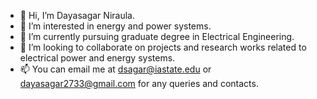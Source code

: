 - 👋 Hi, I’m Dayasagar Niraula.
- 👀 I’m interested in energy and power systems.
- 🌱 I’m currently pursuing graduate degree in Electrical Engineering.
- 💞️ I’m looking to collaborate on projects and research works related to electrical power and energy systems.
- 📫 You can email me at dsagar@iastate.edu or dayasagar2733@gmail.com for any queries and contacts.

<!---
dsagar2733/dsagar2733 is a ✨ special ✨ repository because its `README.md` (this file) appears on your GitHub profile.
You can click the Preview link to take a look at your changes.
--->
